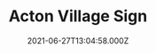 ---
date: 2021-06-27T13:04:58.000Z
title: Acton Village Sign
latitude: 52.069928266712026
longitude: 0.7628171732195318
category: checkin
---